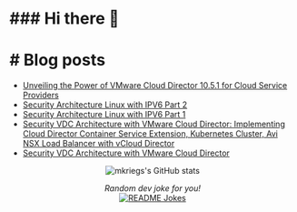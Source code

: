 <img src="https://res.cloudinary.com/dvdi2oaso/image/upload/v1670328710/GithubProfile/avento_mz8ci4.gif" alt="">

<h1>### Hi there 👋</h1>

<h1># Blog posts</h1>

<!-- BLOG-POST-LIST:START -->
- [Unveiling the Power of VMware Cloud Director 10.5.1 for Cloud Service Providers](https://www.mkriegs.info/vcd1051/)
- [Security Architecture Linux with IPV6 Part 2](https://www.mkriegs.info/Linux-IPv6-Part2/)
- [Security Architecture Linux with IPV6 Part 1](https://www.mkriegs.info/Linux-IPv6-Part1/)
- [Security VDC Architecture with VMware Cloud Director: Implementing Cloud Director Container Service Extension, Kubernetes Cluster, Avi NSX Load Balancer with vCloud Director](https://www.mkriegs.info/cse/)
- [Security VDC Architecture with VMware Cloud Director](https://www.mkriegs.info/vcd/)
<!-- BLOG-POST-LIST:END -->

<div>

<p align="center">
<img align="center" src="https://github-readme-stats.vercel.app/api?username=mkriegs&show_icons=true&theme=radical" alt="mkriegs's GitHub stats">
</p>

<p align="center">
<i>Random dev joke for you!</i><br>
<a href="https://readme-jokes.vercel.app"><img align="center" src="https://readme-jokes.vercel.app/api" alt="README Jokes"></a>
</p>

</div>